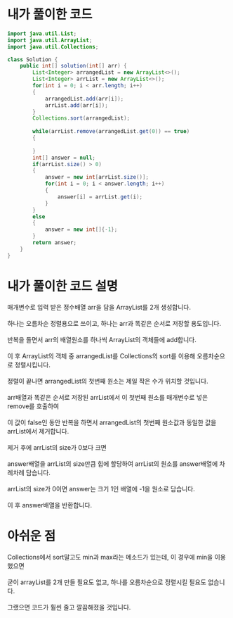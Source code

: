 # 내가 풀이한 코드

```java
import java.util.List;
import java.util.ArrayList;
import java.util.Collections;

class Solution {
    public int[] solution(int[] arr) {
        List<Integer> arrangedList = new ArrayList<>();
        List<Integer> arrList = new ArrayList<>();
        for(int i = 0; i < arr.length; i++)
        {
            arrangedList.add(arr[i]);
            arrList.add(arr[i]);
        }
        Collections.sort(arrangedList);
        
        while(arrList.remove(arrangedList.get(0)) == true)
        {
            
        }
        int[] answer = null;
        if(arrList.size() > 0)
        {
            answer = new int[arrList.size()];
            for(int i = 0; i < answer.length; i++)
            {
                answer[i] = arrList.get(i);
            }
        }
        else
        {
            answer = new int[]{-1};
        }
        return answer;
    }
}
```

# 내가 풀이한 코드 설명

매개변수로 입력 받은 정수배열 arr을 담을 ArrayList를 2개 생성합니다.<br><br>
하나는 오름차순 정렬용으로 쓰이고, 하나는 arr과 똑같은 순서로 저장할 용도입니다.<br><br>
반복을 돌면서 arr의 배열원소를 하나씩 ArrayList의 객체들에 add합니다.<br><br>
이 후 ArrayList의 객체 중 arrangedList를 Collections의 sort를 이용해 오름차순으로 정렬시킵니다.<br><br>
정렬이 끝나면 arrangedList의 첫번째 원소는 제일 작은 수가 위치할 것입니다.<br><br>
arr배열과 똑같은 순서로 저장된 arrList에서 이 첫번째 원소를 매개변수로 넣은 remove를 호출하여<br><br>
이 값이 false인 동안 반복을 하면서 arrangedList의 첫번째 원소값과 동일한 값을 arrList에서 제거합니다.<br><br>
제거 후에 arrList의 size가 0보다 크면<br><br>
answer배열을 arrList의 size만큼 힙에 할당하여 arrList의 원소를 answer배열에 차례차례 담습니다.<br><br>
arrList의 size가 0이면 answer는 크기 1인 배열에 -1을 원소로 담습니다.<br><br>
이 후 answer배열을 반환합니다.


# 아쉬운 점
Collections에서 sort말고도 min과 max라는 메소드가 있는데, 이 경우에 min을 이용했으면<br><br>
굳이 arrayList를 2개 만들 필요도 없고, 하나를 오름차순으로 정렬시킬 필요도 없습니다.<br><br>
그랬으면 코드가 훨씬 줄고 깔끔해졌을 것입니다.
